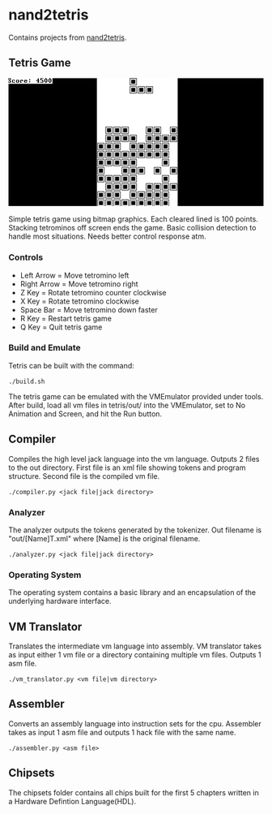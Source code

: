 # nand2tetris

Contains projects from [nand2tetris](https://www.nand2tetris.org).

## Tetris Game

![Tetris gameplay](images/tetris.gif)

Simple tetris game using bitmap graphics.
Each cleared lined is 100 points.
Stacking tetrominos off screen ends the game.
Basic collision detection to handle most situations.
Needs better control response atm.

### Controls

* Left Arrow = Move tetromino left
* Right Arrow = Move tetromino right
* Z Key = Rotate tetromino counter clockwise
* X Key = Rotate tetromino clockwise
* Space Bar = Move tetromino down faster
* R Key = Restart tetris game
* Q Key = Quit tetris game

### Build and Emulate

Tetris can be built with the command:

```
./build.sh
```

The tetris game can be emulated with the VMEmulator provided under tools.
After build, load all vm files in tetris/out/ into the VMEmulator, set to No Animation and Screen, and hit the Run button.

## Compiler

Compiles the high level jack language into the vm language.
Outputs 2 files to the out directory.
First file is an xml file showing tokens and program structure.
Second file is the compiled vm file.

```
./compiler.py <jack file|jack directory>
```

### Analyzer

The analyzer outputs the tokens generated by the tokenizer.
Out filename is "out/[Name]T.xml" where [Name] is the original filename.

```
./analyzer.py <jack file|jack directory>
```

### Operating System

The operating system contains a basic library and an encapsulation of the underlying hardware interface.

## VM Translator

Translates the intermediate vm language into assembly.
VM translator takes as input either 1 vm file or a directory containing multiple vm files.
Outputs 1 asm file.

```
./vm_translator.py <vm file|vm directory>
```

## Assembler

Converts an assembly language into instruction sets for the cpu.
Assembler takes as input 1 asm file and outputs 1 hack file with the same name.

```
./assembler.py <asm file>
```

## Chipsets

The chipsets folder contains all chips built for the first 5 chapters written in a Hardware Defintion Language(HDL).
